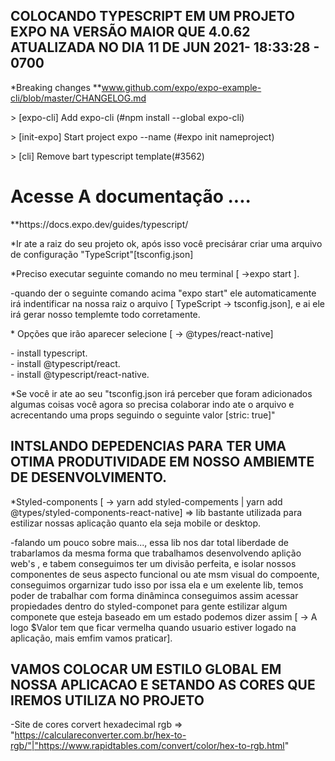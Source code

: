 ## COLOCANDO TYPESCRIPT EM UM PROJETO EXPO NA VERSÃO MAIOR QUE 4.0.62 ATUALIZADA NO DIA 11 DE JUN 2021- 18:33:28 - 0700

\*Breaking changes
\*\*www.github.com/expo/expo-example-cli/blob/master/CHANGELOG.md

<p> > [expo-cli] Add expo-cli (#npm install --global expo-cli) </p>
<p> > [init-expo] Start project expo --name (#expo init nameproject)</p>
<p> > [cli] Remove bart typescript template(#3562)</p>

<h1>Acesse A documentação ....</h1>
<span>**https://docs.expo.dev/guides/typescript/</span>

<p>*Ir ate a raiz do seu projeto ok, após isso você precisárar criar uma arquivo de configuração "TypeScript"[tsconfig.json]</p>
<p>*Preciso executar seguinte comando no meu terminal [ ->expo start ].</p>
<p>-quando der o seguinte comando acima "expo start" ele automaticamente irá indentificar na nossa raiz o arquivo [ TypeScript -> tsconfig.json], e ai ele irá gerar nosso templemte todo corretamente.</p>
<p>* Opções que irão aparecer selecione [ -> @types/react-native]</p>
- install typescript.</br>
- install @typescript/react.</br>
- install @typescript/react-native.</br>
<p></p>
<p>*Se você ir ate ao seu "tsconfig.json irá perceber que foram adicionados algumas coisas você agora so precisa colaborar indo ate o arquivo e acrecentando uma props seguindo o seguinte valor [stric: true]"</p>

## INTSLANDO DEPEDENCIAS PARA TER UMA OTIMA PRODUTIVIDADE EM NOSSO AMBIEMTE DE DESENVOLVIMENTO.

<p>*Styled-components [ -> yarn add styled-compements | yarn add @types/styled-components-react-native] => lib bastante utilizada para estilizar nossas aplicação quanto ela seja mobile or desktop.</p>
<p>-falando um pouco sobre mais..., essa lib nos dar total liberdade de trabarlamos da mesma forma que trabalhamos desenvolvendo aplição web's , e tabem conseguimos ter um divisão perfeita, e isolar nossos componentes de seus aspecto funcional ou ate msm visual do compoente, conseguimos orgarnizar tudo isso por issa ela e um exelente lib, temos poder de trabalhar com forma dinâminca conseguimos assim acessar propiedades dentro do styled-componet para gente estilizar algum componete que esteja baseado em um estado podemos dizer assim [ -> A logo $Valor tem que ficar vermelha quando usuario estiver logado na aplicação, mais emfim vamos praticar].</p>

## VAMOS COLOCAR UM ESTILO GLOBAL EM NOSSA APLICACAO E SETANDO AS CORES QUE IREMOS UTILIZA NO PROJETO

-Site de cores corvert hexadecimal rgb => "https://calculareconverter.com.br/hex-to-rgb/"|"https://www.rapidtables.com/convert/color/hex-to-rgb.html"
